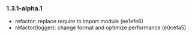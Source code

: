 ### 1.3.1-alpha.1

* refactor: replace require to import module (ee1efe6)
* refactor(logger): change format and optimize performance (e0cefa5)
